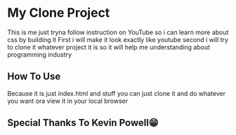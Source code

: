 # My Clone Project

This is me just tryna follow instruction on YouTube so i can learn more about css by building it
First i will make it look exactly like youtube second i will try to clone it whatever project it is so it will help me understanding about programming industry

## How To Use

Because it is just index.html and stuff you can just clone it and do whatever you want ora view it in your local browser

## Special Thanks To Kevin Powell😁

